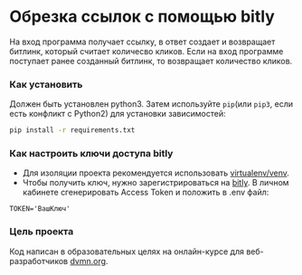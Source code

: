 # Обрезка ссылок с помощью bitly

На вход программа получает ссылку, в ответ создает и возвращает битлинк, который
считает количесво кликов. Если на вход программе поступает ранее созданный
битлинк, то возвращает количество кликов.

### Как установить

Должен быть установлен python3.
Затем используйте `pip`(или `pip3`, если есть конфликт с Python2) для установки
зависимостей:
```bash
pip install -r requirements.txt
```
### Как настроить ключи доступа bitly
* Для изоляции проекта рекомендуется использовать 
[virtualenv/venv](https://docs.python.org/3/library/venv.html).
*  Чтобы получить ключ, нужно зарегистрироваться на [bitly](https://bitly.com/). 
В личном кабинете сгенерировать Access Token и положить в .env файл:
```text
TOKEN='ВашКлюч'
```

### Цель проекта

Код написан в образовательных целях 
на онлайн-курсе для веб-разработчиков [dvmn.org](dvmn.org).